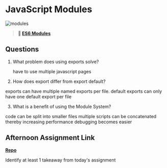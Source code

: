 # JavaScript Modules

![modules](https://bcw.blob.core.windows.net/public/img/1015719031845190)

> **📖 [ES6 Modules](https://codeworksacademy.com/fs-student-guide/resources/wk3/01-Modules)**

## Questions

1. What problem does using exports solve?

    have to use multiple javascript pages

2. How does export differ from export default?

exports can have multiple named exports per file.
default exports can only have one default export per file

3. What is a benefit of using the Module System?

code can be split into smaller files
multiple scripts can be concatenated thereby increasing performance
debugging becomes easier

## Afternoon Assignment Link

**[Repo](https://github.com/KellyWemmer/mvcRallyRace)**

Identify at least 1 takeaway from today's assignment
